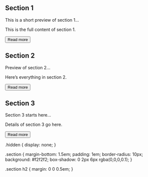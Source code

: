 
<div class="accordion">
  <div class="section">
    <h2>Section 1</h2>
    <p class="preview">This is a short preview of section 1...</p>
    <div class="full-text hidden">
      <p>This is the full content of section 1.</p>
    </div>
    <button onclick="toggleSection(this)">Read more</button>
  </div>

  <div class="section">
    <h2>Section 2</h2>
    <p class="preview">Preview of section 2...</p>
    <div class="full-text hidden">
      <p>Here’s everything in section 2.</p>
    </div>
    <button onclick="toggleSection(this)">Read more</button>
  </div>

  <div class="section">
    <h2>Section 3</h2>
    <p class="preview">Section 3 starts here...</p>
    <div class="full-text hidden">
      <p>Details of section 3 go here.</p>
    </div>
    <button onclick="toggleSection(this)">Read more</button>
  </div>
</div>

.hidden {
  display: none;
}

.section {
  margin-bottom: 1.5em;
  padding: 1em;
  border-radius: 10px;
  background: #f2f2f2;
  box-shadow: 0 2px 6px rgba(0,0,0,0.1);
}

.section h2 {
  margin: 0 0 0.5em;
}

<script>
function toggleSection(button) {
  const section = button.closest('.section');
  const fullText = section.querySelector('.full-text');
  const allSections = document.querySelectorAll('.section');

  // Close all sections
  allSections.forEach(sec => {
    if (sec !== section) {
      sec.querySelector('.full-text').classList.add('hidden');
      sec.querySelector('button').textContent = 'Read more';
    }
  });

  // Toggle clicked section
  const isHidden = fullText.classList.contains('hidden');
  fullText.classList.toggle('hidden', !isHidden);
  button.textContent = isHidden ? 'Read less' : 'Read more';
}
</script>
